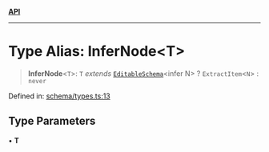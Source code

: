 [**API**](../API.md)

***

# Type Alias: InferNode\<T\>

> **InferNode**\<`T`\>: `T` *extends* [`EditableSchema`](EditableSchema.md)\<infer N\> ? `ExtractItem`\<`N`\> : `never`

Defined in: [schema/types.ts:13](https://github.com/inokawa/edix/blob/3b39c30ee6a7ee9a5e705005551e6fd2e6c7ae38/src/core/schema/types.ts#L13)

## Type Parameters

• **T**
